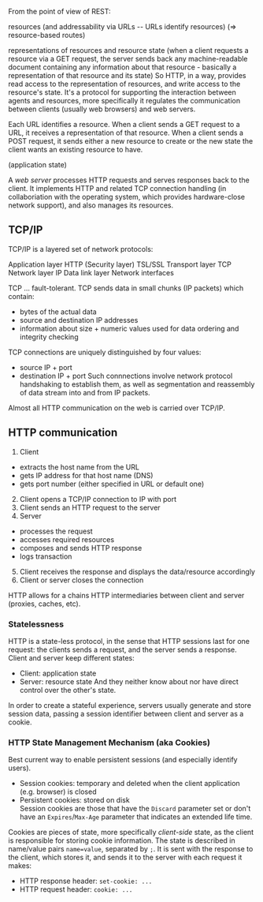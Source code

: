 
From the point of view of REST:

resources
(and addressability via URLs -- URLs identify resources)
(=> resource-based routes)

representations of resources and resource state
(when a client requests a resource via a GET request, the server sends back any machine-readable document containing any information about that resource - basically a representation of that resource and its state)
So HTTP, in a way, provides read access to the representation of resources, and write access to the resource's state. It's a protocol for supporting the interaction between agents and resources, more specifically it regulates the communication between clients (usually web browsers) and web servers.

Each URL identifies a resource. When a client sends a GET request to a URL, it receives a representation of that resource.
When a client sends a POST request, it sends either a new resource to create or the new state the client wants an existing resource to have.

(application state)

A *web server* processes HTTP requests and serves responses back to the client. It implements HTTP and related TCP connection handling (in collaboriation with the operating system, which provides hardware-close network support), and also manages its resources.

## TCP/IP

TCP/IP is a layered set of network protocols:

Application layer HTTP
(Security layer) TSL/SSL
Transport layer TCP
Network layer IP
Data link layer Network interfaces

TCP ... fault-tolerant.
TCP sends data in small chunks (IP packets) which contain:
* bytes of the actual data
* source and destination IP addresses
* information about size + numeric values used for data ordering and integrity checking

TCP connections are uniquely distinguished by four values:
* source IP + port
* destination IP + port
Such connnections involve network protocol handshaking to establish them, as well as segmentation and reassembly of data stream into and from IP packets.

Almost all HTTP communication on the web is carried over TCP/IP.

## HTTP communication

1. Client
* extracts the host name from the URL
* gets IP address for that host name (DNS)
* gets port number (either specified in URL or default one)
2. Client opens a TCP/IP connection to IP with port
3. Client sends an HTTP request to the server
4. Server
* processes the request
* accesses required resources
* composes and sends HTTP response
* logs transaction
5. Client receives the response and displays the data/resource accordingly
6. Client or server closes the connection

HTTP allows for a chains HTTP intermediaries between client and server (proxies, caches, etc).

### Statelessness

HTTP is a state-less protocol, in the sense that HTTP sessions last for one request: the clients sends a request, and the server sends a response. Client and server keep different states:
* Client: application state
* Server: resource state
And they neither know about nor have direct control over the other's state.

In order to create a stateful experience, servers usually generate and store session data, passing a session identifier between client and server as a cookie.

### HTTP State Management Mechanism (aka Cookies)

Best current way to enable persistent sessions (and especially identify users).

* Session cookies: temporary and deleted when the client application (e.g. browser) is closed
* Persistent cookies: stored on disk  
Session cookies are those that have the `Discard` parameter set or don't have an `Expires`/`Max-Age` parameter that indicates an extended life time.

Cookies are pieces of state, more specifically _client-side_ state, as the client is responsible for storing cookie information.
The state is described in name/value pairs `name=value`, separated by `;`. It is sent with the response to the client, which stores it, and sends it to the server with each request it makes:
* HTTP response header: `set-cookie: ...`
* HTTP request header: `cookie: ...`
